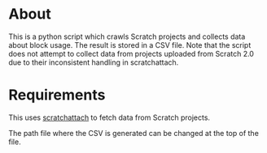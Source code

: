 # About
This is a python script which crawls Scratch projects and collects data about block usage. The result is stored in a CSV file. Note that the script does not attempt to collect data from projects uploaded from Scratch 2.0 due to their inconsistent handling in scratchattach.

# Requirements
This uses [scratchattach](https://github.com/TimMcCool/scratchattach) to fetch data from Scratch projects.

The path file where the CSV is generated can be changed at the top of the file.
